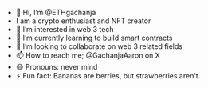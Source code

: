 - 👋 Hi, I’m @ETHgachanja
- I am a crypto enthusiast and NFT creator
- 👀 I’m interested in web 3 tech
- 🌱 I’m currently learning to build smart contracts 
- 💞️ I’m looking to collaborate on web 3 related fields
- 📫 How to reach me; @GachanjaAaron on X
- 😄 Pronouns: never mind
- ⚡ Fun fact: Bananas are berries, but strawberries aren't.

<!---
ETHgachanja/ETHgachanja is a ✨ special ✨ repository because its `README.md` (this file) appears on your GitHub profile.
You can click the Preview link to take a look at your changes.
--->

